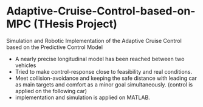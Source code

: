 # Adaptive-Cruise-Control-based-on-MPC     (THesis Project)
Simulation and Robotic Implementation of the Adaptive Cruise Control based on the Predictive Control Model
  - A nearly precise longitudinal model has been reached between two vehicles 
  - Tried to make control-response close to feasibility and real conditions.
  - Meet collision-avoidance and keeping the safe distance with leading car as main targets and comfort as a minor goal simultaneously. (control is applied on the following car)
  - implementation and simulation is applied on MATLAB.
